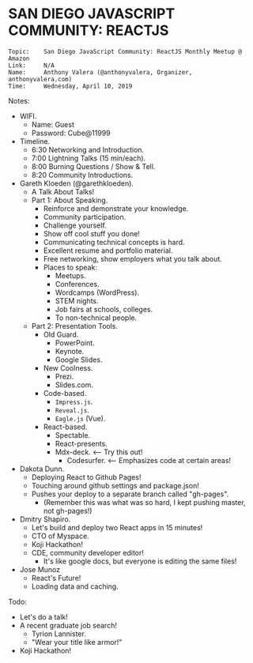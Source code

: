 # SAN DIEGO JAVASCRIPT COMMUNITY: REACTJS

```
Topic:    San Diego JavaScript Community: ReactJS Monthly Meetup @ Amazon
Link:     N/A
Name:     Anthony Valera (@anthonyvalera, Organizer, anthonyvalera.com)
Time:     Wednesday, April 10, 2019
```

Notes:

- WIFI.
  - Name: Guest
  - Password: Cube@11999
- Timeline.
  - 6:30 Networking and Introduction.
  - 7:00 Lightning Talks (15 min/each).
  - 8:00 Burning Questions / Show & Tell.
  - 8:20 Community Introductions.
- Gareth Kloeden (@garethkloeden).
  - A Talk About Talks!
  - Part 1: About Speaking.
    - Reinforce and demonstrate your knowledge.
    - Community participation.
    - Challenge yourself.
    - Show off cool stuff you done!
    - Communicating technical concepts is hard.
    - Excellent resume and portfolio material.
    - Free networking, show employers what you talk about.
    - Places to speak:
      - Meetups.
      - Conferences.
      - Wordcamps (WordPress).
      - STEM nights.
      - Job fairs at schools, colleges.
      - To non-technical people.
  - Part 2: Presentation Tools.
    - Old Guard.
      - PowerPoint.
      - Keynote.
      - Google Slides.
    - New Coolness.
      - Prezi.
      - Slides.com.
    - Code-based.
      - `Impress.js`.
      - `Reveal.js`.
      - `Eagle.js` (Vue).
    - React-based.
      - Spectable.
      - React-presents.
      - Mdx-deck. <-- Try this out!
        - Codesurfer. <-- Emphasizes code at certain areas!
- Dakota Dunn.
  - Deploying React to Github Pages!
  - Touching around github settings and package.json!
  - Pushes your deploy to a separate branch called "gh-pages".
    - (Remember this was what was so hard, I kept pushing master, not gh-pages!)
- Dmitry Shapiro.
  - Let's build and deploy two React apps in 15 minutes!
  - CTO of Myspace.
  - Koji Hackathon!
  - CDE, community developer editor!
    - It's like google docs, but everyone is editing the same files!
- Jose Munoz
  - React's Future!
  - Loading data and caching.

Todo:

- Let's do a talk!
- A recent graduate job search!
  - Tyrion Lannister.
  - "Wear your title like armor!"
- Koji Hackathon!
